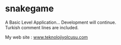 # snakegame


A Basic Level Application... Development will continue.  
Turkish comment lines are included.

My web site :
www.teknolojiyolcusu.com
